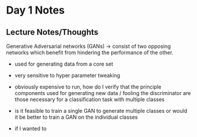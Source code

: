
# Day 1 Notes
## Lecture Notes/Thoughts

Generative Adversarial networks (GANs) -> consist of two opposing networks which benefit from hindering the performance of the other.
* used for generating data from a core set
* very sensitive to hyper parameter tweaking


* obviously expensive to run, how do I verify that the principle components used for generating new data / fooling the discriminator are those necessary for a classification task with multiple classes
* is it feasible to train a single GAN to generate multiple classes or would it be better to train a GAN on the individual classes 
* if I wanted to 

